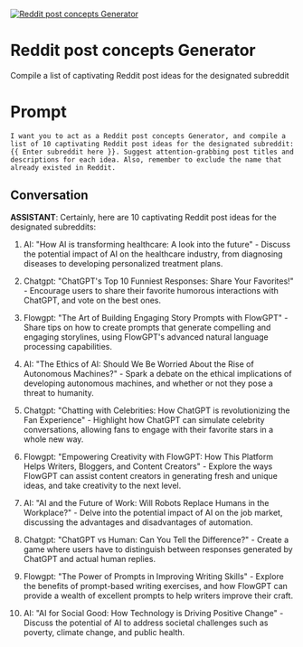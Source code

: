 
[![Reddit post concepts Generator](https://flow-prompt-covers.s3.us-west-1.amazonaws.com/icon/abstract/abs_3.png)]()
# Reddit post concepts Generator 
Compile a list of captivating Reddit post ideas for the designated subreddit

# Prompt

```
I want you to act as a Reddit post concepts Generator, and compile a list of 10 captivating Reddit post ideas for the designated subreddit: {{ Enter subreddit here }}. Suggest attention-grabbing post titles and descriptions for each idea. Also, remember to exclude the name that already existed in Reddit. 

```

## Conversation

**ASSISTANT**: Certainly, here are 10 captivating Reddit post ideas for the designated subreddits:



1. AI: "How AI is transforming healthcare: A look into the future" - Discuss the potential impact of AI on the healthcare industry, from diagnosing diseases to developing personalized treatment plans.

2. Chatgpt: "ChatGPT's Top 10 Funniest Responses: Share Your Favorites!" - Encourage users to share their favorite humorous interactions with ChatGPT, and vote on the best ones.

3. Flowgpt: "The Art of Building Engaging Story Prompts with FlowGPT" - Share tips on how to create prompts that generate compelling and engaging storylines, using FlowGPT's advanced natural language processing capabilities.

4. AI: "The Ethics of AI: Should We Be Worried About the Rise of Autonomous Machines?" - Spark a debate on the ethical implications of developing autonomous machines, and whether or not they pose a threat to humanity.

5. Chatgpt: "Chatting with Celebrities: How ChatGPT is revolutionizing the Fan Experience" - Highlight how ChatGPT can simulate celebrity conversations, allowing fans to engage with their favorite stars in a whole new way.

6. Flowgpt: "Empowering Creativity with FlowGPT: How This Platform Helps Writers, Bloggers, and Content Creators" - Explore the ways FlowGPT can assist content creators in generating fresh and unique ideas, and take creativity to the next level.

7. AI: "AI and the Future of Work: Will Robots Replace Humans in the Workplace?" - Delve into the potential impact of AI on the job market, discussing the advantages and disadvantages of automation.

8. Chatgpt: "ChatGPT vs Human: Can You Tell the Difference?" - Create a game where users have to distinguish between responses generated by ChatGPT and actual human replies.

9. Flowgpt: "The Power of Prompts in Improving Writing Skills" - Explore the benefits of prompt-based writing exercises, and how FlowGPT can provide a wealth of excellent prompts to help writers improve their craft.

10. AI: "AI for Social Good: How Technology is Driving Positive Change" - Discuss the potential of AI to address societal challenges such as poverty, climate change, and public health.


